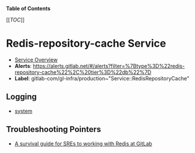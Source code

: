 <!-- MARKER: do not edit this section directly. Edit services/service-catalog.yml then run scripts/generate-docs -->

**Table of Contents**

[[_TOC_]]

# Redis-repository-cache Service

* [Service Overview](https://dashboards.gitlab.net/d/redis-repository-cache-main/redis-repository-cache-overview)
* **Alerts**: <https://alerts.gitlab.net/#/alerts?filter=%7Btype%3D%22redis-repository-cache%22%2C%20tier%3D%22db%22%7D>
* **Label**: gitlab-com/gl-infra/production~"Service::RedisRepositoryCache"

## Logging

* [system](https://log.gprd.gitlab.net/goto/3f634380-9547-11ed-9f43-e3784d7fe3ca)

## Troubleshooting Pointers

* [A survival guide for SREs to working with Redis at GitLab](../redis/redis-survival-guide-for-sres.md)
<!-- END_MARKER -->

<!-- ## Summary -->

<!-- ## Architecture -->

<!-- ## Performance -->

<!-- ## Scalability -->

<!-- ## Availability -->

<!-- ## Durability -->

<!-- ## Security/Compliance -->

<!-- ## Monitoring/Alerting -->

<!-- ## Links to further Documentation -->
